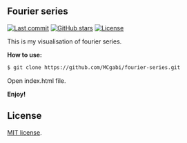 ## Fourier series

[![Last commit](https://badgen.net/github/last-commit/mcgabi/fourier-series)](https://github.com/mcgabi/fourier-series)
[![GitHub stars](https://badgen.net/github/stars/mcgabi/fourier-series)](https://github.com/mcgabi/fourier-series)
[![License](https://badgen.net/github/license/mcgabi/fourier-series)](https://github.com/mcgabi/fourier-series/blob/master/LICENSE)

This is my visualisation of fourier series.

**How to use:**

```bash
$ git clone https://github.com/MCgabi/fourier-series.git
```
Open index.html file.

**Enjoy!**

## License
[MIT license](https://opensource.org/licenses/MIT).
